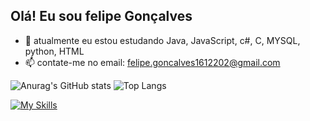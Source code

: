 ## Olá! Eu sou felipe Gonçalves





- 🌱 atualmente eu estou estudando Java, JavaScript, c#, C, MYSQL, python, HTML
- 📫 contate-me no email: felipe.goncalves1612202@gmail.com



![Anurag's GitHub stats](https://github-readme-stats.vercel.app/api?username=felipanos999&show_icons=true&theme=dark)
![Top Langs](https://github-readme-stats.vercel.app/api/top-langs/?username=felipanos999&hide_progress=truetheme=dark)



[![My Skills](https://skillicons.dev/icons?i=js,java,html,mysql,python,css,c,cs,arduino)](https://skillicons.dev)
